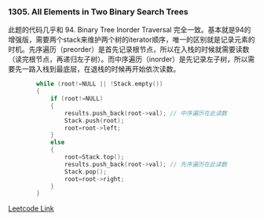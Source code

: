 ### 1305. All Elements in Two Binary Search Trees

此题的代码几乎和 94. Binary Tree Inorder Traversal 完全一致。基本就是94的增强版，需要两个stack来维护两个树的iterator顺序，唯一的区别就是记录元素的时机。先序遍历（preorder）是首先记录根节点，所以在入栈的时候就需要读数（读完根节点，再递归左子树）。而中序遍历（inorder）是先记录左子树，所以需要先一路入栈到最底层，在退栈的时候再开始依次读数。
```cpp
        while (root!=NULL || !Stack.empty())
        {
            if (root!=NULL)
            {
                results.push_back(root->val); // 中序遍历在此读数
                Stack.push(root);
                root=root->left;
            }
            else
            {
                root=Stack.top();
                results.push_back(root->val); // 先序遍历在此读数
                Stack.pop();
                root=root->right;
            }
        }
```        


[Leetcode Link](https://leetcode.com/problems/all-elements-in-two-binary-search-trees/)

